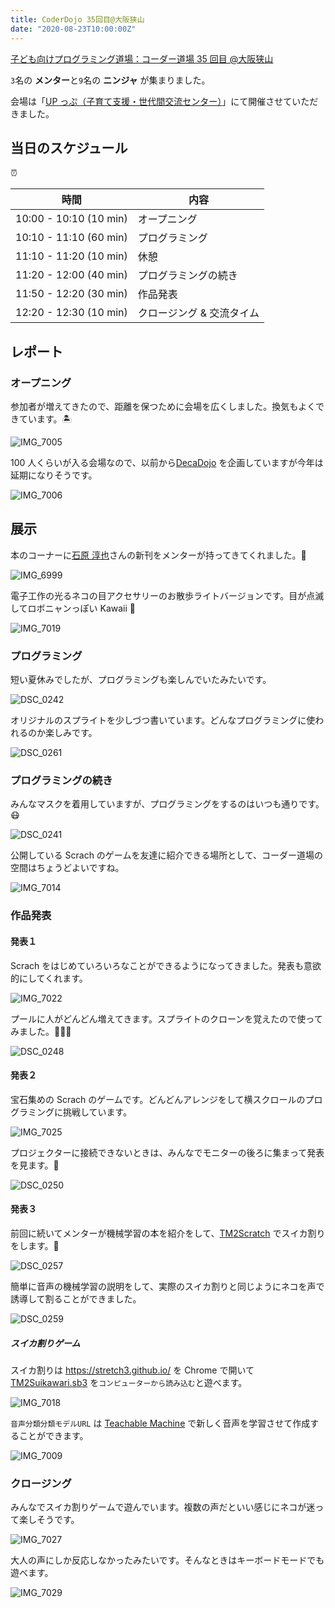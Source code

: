 ```yaml
---
title: CoderDojo 35回目@大阪狭山
date: "2020-08-23T10:00:00Z"
---
```


[子ども向けプログラミング道場：コーダー道場 35 回目 @大阪狭山](https://coderdojo-hommachi.doorkeeper.jp/events/109811)

`3`名の **メンター**と`9`名の **ニンジャ** が集まりました。

会場は「[UP っぷ（子育て支援・世代間交流センター）](http://www.city.osakasayama.osaka.jp/kosodate_kyoiku/kosodate/upp_kosodatesiensedaikankouryuusenta1/index.html)」にて開催させていただきました。

## 当日のスケジュール

⏰

| 時間                   | 内容                      |
| ---------------------- | ------------------------- |
| 10:00 - 10:10 (10 min) | オープニング              |
| 10:10 - 11:10 (60 min) | プログラミング            |
| 11:10 - 11:20 (10 min) | 休憩                      |
| 11:20 - 12:00 (40 min) | プログラミングの続き      |
| 11:50 - 12:20 (30 min) | 作品発表                  |
| 12:20 - 12:30 (10 min) | クロージング & 交流タイム |

## レポート

### オープニング

参加者が増えてきたので、距離を保つために会場を広くしました。換気もよくできています。🏝

![IMG_7005](./IMG_7005.jpg)

100 人くらいが入る会場なので、以前から[DecaDojo](https://decadojo.coderdojo.jp/) を企画していますが今年は延期になりそうです。

![IMG_7006](./IMG_7006.jpg)

## 展示

本のコーナーに[石原 淳也](https://www.oreilly.co.jp/books/9784873119182/)さんの新刊をメンターが持ってきてくれました。📗

![IMG_6999](./IMG_6999.jpg)

電子工作の光るネコの目アクセサリーのお散歩ライトバージョンです。目が点滅してロボニャンっぽい Kawaii 🤖

![IMG_7019](./IMG_7019.jpg)

### プログラミング

短い夏休みでしたが、プログラミングも楽しんでいたみたいです。

![DSC_0242](./DSC_0242.jpg)

オリジナルのスプライトを少しづつ書いています。どんなプログラミングに使われるのか楽しみです。

![DSC_0261](./DSC_0261.jpg)

### プログラミングの続き

みんなマスクを着用していますが、プログラミングをするのはいつも通りです。😷

![DSC_0241](./DSC_0241.jpg)

公開している Scrach のゲームを友達に紹介できる場所として、コーダー道場の空間はちょうどよいですね。

![IMG_7014](./IMG_7014.jpg)

### 作品発表

#### 発表１

Scrach をはじめていろいろなことができるようになってきました。発表も意欲的にしてくれます。

![IMG_7022](./IMG_7022.jpg)

プールに人がどんどん増えてきます。スプライトのクローンを覚えたので使ってみました。🕺🕺🕺

![DSC_0248](./DSC_0248.jpg)

#### 発表２

宝石集めの Scrach のゲームです。どんどんアレンジをして横スクロールのプログラミングに挑戦しています。

![IMG_7025](./IMG_7025.jpg)

プロジェクターに接続できないときは、みんなでモニターの後ろに集まって発表を見ます。👀

![DSC_0250](./DSC_0250.jpg)

#### 発表３

前回に続いてメンターが機械学習の本を紹介をして、[TM2Scratch](https://github.com/champierre/tm2scratch) でスイカ割りをします。🍉

![DSC_0257](./DSC_0257.jpg)

簡単に音声の機械学習の説明をして、実際のスイカ割りと同じようにネコを声で誘導して割ることができました。

![DSC_0259](./DSC_0259.jpg)

##### スイカ割りゲーム

スイカ割りは https://stretch3.github.io/ を Chrome で開いて [TM2Suikawari.sb3](https://github.com/coderdojo-hommachi/coderdojo-hommachi.github.io/raw/develop/content/sb3/TM2Suikawari.sb3) を`コンピューターから読み込む`と遊べます。

![IMG_7018](./IMG_7018.jpg)

`音声分類分類モデルURL` は [Teachable Machine](https://teachablemachine.withgoogle.com/) で新しく音声を学習させて作成することができます。

![IMG_7009](./IMG_7009.jpg)

### クロージング

みんなでスイカ割りゲームで遊んでいます。複数の声だといい感じにネコが迷って楽しそうです。

![IMG_7027](./IMG_7027.jpg)

大人の声にしか反応しなかったみたいです。そんなときはキーボードモードでも遊べます。

![IMG_7029](./IMG_7029.jpg)
